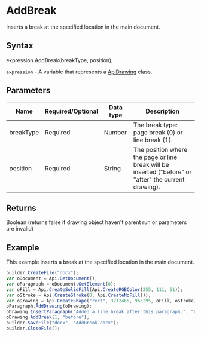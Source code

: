 # AddBreak

Inserts a break at the specified location in the main document.

## Syntax

expression.AddBreak(breakType, position);

`expression` - A variable that represents a [ApiDrawing](../ApiDrawing.md) class.

## Parameters

| **Name** | **Required/Optional** | **Data type** | **Description** |
| ------------- | ------------- | ------------- | ------------- |
| breakType | Required | Number | The break type: page break (0) or line break (1). |
| position | Required | String | The position where the page or line break will be inserted ("before" or "after" the current drawing). |

## Returns

Boolean (returns false if drawing object haven't parent run or parameters are invalid)

## Example

This example inserts a break at the specified location in the main document.

```javascript
builder.CreateFile("docx");
var oDocument = Api.GetDocument();
var oParagraph = oDocument.GetElement(0);
var oFill = Api.CreateSolidFill(Api.CreateRGBColor(255, 111, 61));
var oStroke = Api.CreateStroke(0, Api.CreateNoFill());
var oDrawing = Api.CreateShape("rect", 3212465, 963295, oFill, oStroke);
oParagraph.AddDrawing(oDrawing);
oDrawing.InsertParagraph("Added a line break after this paragraph.", "before", false);
oDrawing.AddBreak(1, "before");
builder.SaveFile("docx", "AddBreak.docx");
builder.CloseFile();
```